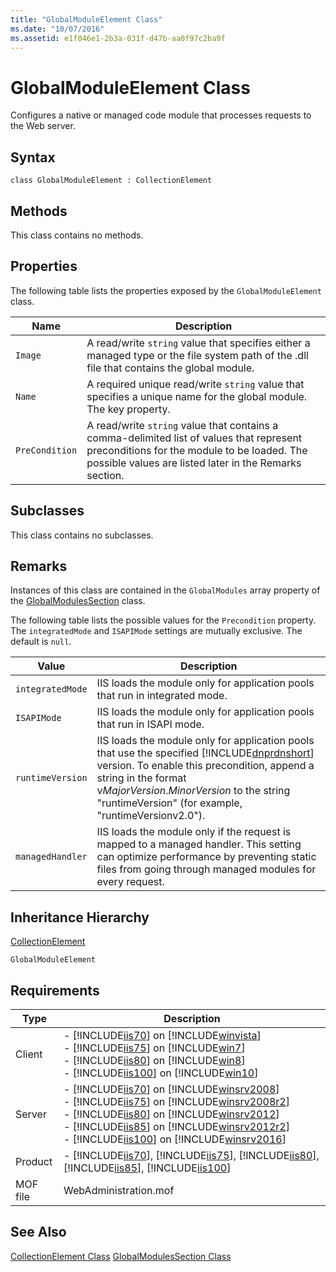 ```yaml
---
title: "GlobalModuleElement Class"
ms.date: "10/07/2016"
ms.assetid: e1f046e1-2b3a-031f-d47b-aa0f97c2ba9f
---
```

# GlobalModuleElement Class
Configures a native or managed code module that processes requests to the Web server.  
  
## Syntax  
  
```vbs  
class GlobalModuleElement : CollectionElement  
```  
  
## Methods  
 This class contains no methods.  
  
## Properties  
 The following table lists the properties exposed by the `GlobalModuleElement` class.  
  
|Name|Description|  
|----------|-----------------|  
|`Image`|A read/write `string` value that specifies either a managed type or the file system path of the .dll file that contains the global module.|  
|`Name`|A required unique read/write `string` value that specifies a unique name for the global module. The key property.|  
|`PreCondition`|A read/write `string` value that contains a comma-delimited list of values that represent preconditions for the module to be loaded. The possible values are listed later in the Remarks section.|  
  
## Subclasses  
 This class contains no subclasses.  
  
## Remarks  
 Instances of this class are contained in the `GlobalModules` array property of the [GlobalModulesSection](../wmi-provider/globalmodulessection-class.md) class.  
  
 The following table lists the possible values for the `Precondition` property. The `integratedMode` and `ISAPIMode` settings are mutually exclusive. The default is `null`.  
  
|Value|Description|  
|-----------|-----------------|  
|`integratedMode`|IIS loads the module only for application pools that run in integrated mode.|  
|`ISAPIMode`|IIS loads the module only for application pools that run in ISAPI mode.|  
|`runtimeVersion`|IIS loads the module only for application pools that use the specified [!INCLUDE[dnprdnshort](../wmi-provider/includes/dnprdnshort-md.md)] version. To enable this precondition, append a string in the format v*MajorVersion*.*MinorVersion* to the string "runtimeVersion" (for example, "runtimeVersionv2.0").|  
|`managedHandler`|IIS loads the module only if the request is mapped to a managed handler. This setting can optimize performance by preventing static files from going through managed modules for every request.|  
  
## Inheritance Hierarchy  
 [CollectionElement](../wmi-provider/collectionelement-class.md)  
  
 `GlobalModuleElement`  
  
## Requirements  
  
|Type|Description|  
|----------|-----------------|  
|Client|-   [!INCLUDE[iis70](../wmi-provider/includes/iis70-md.md)] on [!INCLUDE[winvista](../wmi-provider/includes/winvista-md.md)]<br />-   [!INCLUDE[iis75](../wmi-provider/includes/iis75-md.md)] on [!INCLUDE[win7](../wmi-provider/includes/win7-md.md)]<br />-   [!INCLUDE[iis80](../wmi-provider/includes/iis80-md.md)] on [!INCLUDE[win8](../wmi-provider/includes/win8-md.md)]<br />-   [!INCLUDE[iis100](../wmi-provider/includes/iis100-md.md)] on [!INCLUDE[win10](../wmi-provider/includes/win10-md.md)]|  
|Server|-   [!INCLUDE[iis70](../wmi-provider/includes/iis70-md.md)] on [!INCLUDE[winsrv2008](../wmi-provider/includes/winsrv2008-md.md)]<br />-   [!INCLUDE[iis75](../wmi-provider/includes/iis75-md.md)] on [!INCLUDE[winsrv2008r2](../wmi-provider/includes/winsrv2008r2-md.md)]<br />-   [!INCLUDE[iis80](../wmi-provider/includes/iis80-md.md)] on [!INCLUDE[winsrv2012](../wmi-provider/includes/winsrv2012-md.md)]<br />-   [!INCLUDE[iis85](../wmi-provider/includes/iis85-md.md)] on [!INCLUDE[winsrv2012r2](../wmi-provider/includes/winsrv2012r2-md.md)]<br />-   [!INCLUDE[iis100](../wmi-provider/includes/iis100-md.md)] on [!INCLUDE[winsrv2016](../wmi-provider/includes/winsrv2016-md.md)]|  
|Product|-   [!INCLUDE[iis70](../wmi-provider/includes/iis70-md.md)], [!INCLUDE[iis75](../wmi-provider/includes/iis75-md.md)], [!INCLUDE[iis80](../wmi-provider/includes/iis80-md.md)], [!INCLUDE[iis85](../wmi-provider/includes/iis85-md.md)], [!INCLUDE[iis100](../wmi-provider/includes/iis100-md.md)]|  
|MOF file|WebAdministration.mof|  
  
## See Also  
 [CollectionElement Class](../wmi-provider/collectionelement-class.md)
 [GlobalModulesSection Class](../wmi-provider/globalmodulessection-class.md)
